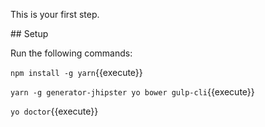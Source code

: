 This is your first step.

## Setup

Run the following commands:

`npm install -g yarn`{{execute}}

`yarn -g generator-jhipster yo bower gulp-cli`{{execute}}

`yo doctor`{{execute}}
